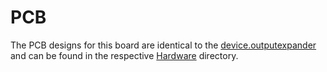 # PCB

The PCB designs for this board are identical to the [device.outputexpander](https://github.com/harp-tech/device.outputexpander) and can be found in the respective [Hardware](https://github.com/harp-tech/device.outputexpander/tree/main/Hardware) directory.
